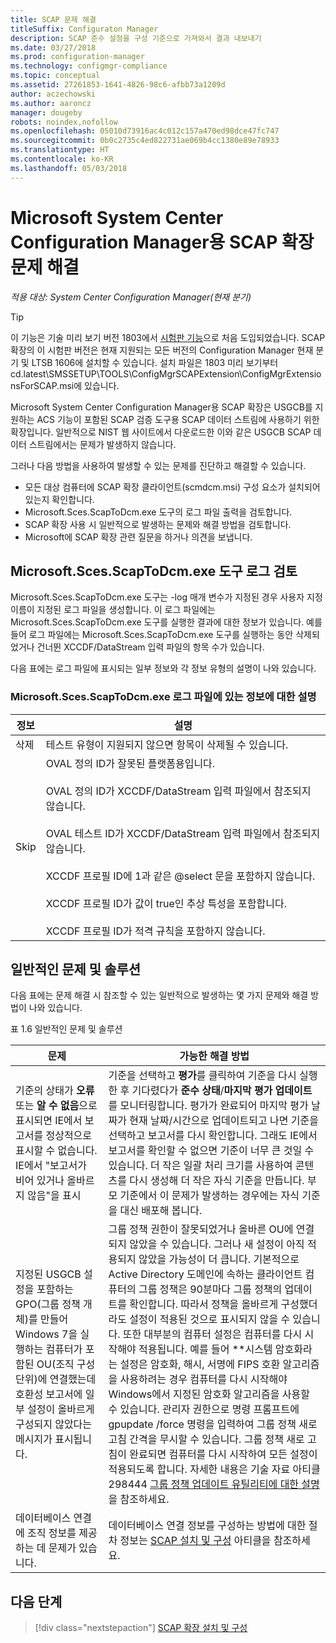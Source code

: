 ```yaml
---
title: SCAP 문제 해결
titleSuffix: Configuraton Manager
description: SCAP 준수 설정을 구성 기준으로 가져와서 결과 내보내기
ms.date: 03/27/2018
ms.prod: configuration-manager
ms.technology: configmgr-compliance
ms.topic: conceptual
ms.assetid: 27261853-1641-4826-98c6-afbb73a1209d
author: aczechowski
ms.author: aaroncz
manager: dougeby
robots: noindex,nofollow
ms.openlocfilehash: 05010d73916ac4c012c157a470ed98dce47fc747
ms.sourcegitcommit: 0b0c2735c4ed822731ae069b4cc1380e89e78933
ms.translationtype: HT
ms.contentlocale: ko-KR
ms.lasthandoff: 05/03/2018
---
```

# <a name="troubleshoot-the-scap-extensions-for-microsoft-system-center-configuration-manager"></a>Microsoft System Center Configuration Manager용 SCAP 확장 문제 해결

*적용 대상: System Center Configuration Manager(현재 분기)*

> [!Tip]  
> 이 기능은 기술 미리 보기 버전 1803에서 [시험판 기능](/sccm/core/servers/manage/pre-release-features)으로 처음 도입되었습니다. SCAP 확장의 이 시험판 버전은 현재 지원되는 모든 버전의 Configuration Manager 현재 분기 및 LTSB 1606에 설치할 수 있습니다. 설치 파일은 1803 미리 보기부터 cd.latest\SMSSETUP\TOOLS\ConfigMgrSCAPExtension\ConfigMgrExtensionsForSCAP.msi에 있습니다. 

Microsoft System Center Configuration Manager용 SCAP 확장은 USGCB를 지원하는 ACS 기능이 포함된 SCAP 검증 도구용 SCAP 데이터 스트림에 사용하기 위한 확장입니다. 일반적으로 NIST 웹 사이트에서 다운로드한 이와 같은 USGCB SCAP 데이터 스트림에서는 문제가 발생하지 않습니다.

그러나 다음 방법을 사용하여 발생할 수 있는 문제를 진단하고 해결할 수 있습니다.

- 모든 대상 컴퓨터에 SCAP 확장 클라이언트(scmdcm.msi) 구성 요소가 설치되어 있는지 확인합니다.
- Microsoft.Sces.ScapToDcm.exe 도구의 로그 파일 출력을 검토합니다.
- SCAP 확장 사용 시 일반적으로 발생하는 문제와 해결 방법을 검토합니다.
- Microsoft에 SCAP 확장 관련 질문을 하거나 의견을 보냅니다.



## <a name="review-microsoftscesscaptodcmexe-tool-log"></a>Microsoft.Sces.ScapToDcm.exe 도구 로그 검토

Microsoft.Sces.ScapToDcm.exe 도구는 -log 매개 변수가 지정된 경우 사용자 지정 이름이 지정된 로그 파일을 생성합니다. 이 로그 파일에는 Microsoft.Sces.ScapToDcm.exe 도구를 실행한 결과에 대한 정보가 있습니다. 예를 들어 로그 파일에는 Microsoft.Sces.ScapToDcm.exe 도구를 실행하는 동안 삭제되었거나 건너뛴 XCCDF/DataStream 입력 파일의 항목 수가 있습니다.

다음 표에는 로그 파일에 표시되는 일부 정보와 각 정보 유형의 설명이 나와 있습니다.

### <a name="description-of-information-found-in-microsoftscesscaptodcmexe-log-files"></a>Microsoft.Sces.ScapToDcm.exe 로그 파일에 있는 정보에 대한 설명

| 정보 | 설명 |
| --- | --- |
| 삭제 | 테스트 유형이 지원되지 않으면 항목이 삭제될 수 있습니다. |
| Skip |OVAL 정의 ID가 잘못된 플랫폼용입니다. </br> </br> OVAL 정의 ID가 XCCDF/DataStream 입력 파일에서 참조되지 않습니다.</br> </br> OVAL 테스트 ID가 XCCDF/DataStream 입력 파일에서 참조되지 않습니다. </br> </br> XCCDF 프로필 ID에 1과 같은 @select 문을 포함하지 않습니다. </br> </br> XCCDF 프로필 ID가 값이 true인 추상 특성을 포함합니다. </br> </br> XCCDF 프로필 ID가 적격 규칙을 포함하지 않습니다.|

## <a name="common-problems-and-solutions"></a>일반적인 문제 및 솔루션

다음 표에는 문제 해결 시 참조할 수 있는 일반적으로 발생하는 몇 가지 문제와 해결 방법이 나와 있습니다.

표 1.6 일반적인 문제 및 솔루션

| 문제 | 가능한 해결 방법 |
| --- | --- |
| 기준의 상태가 **오류** 또는 **알 수 없음**으로 표시되면 IE에서 보고서를 정상적으로 표시할 수 없습니다. IE에서 &quot;보고서가 비어 있거나 올바르지 않음&quot;을 표시 | 기준을 선택하고 **평가**를 클릭하여 기준을 다시 실행한 후 기다렸다가 **준수 상태**/**마지막 평가 업데이트**를 모니터링합니다. 평가가 완료되어 마지막 평가 날짜가 현재 날짜/시간으로 업데이트되고 나면 기준을 선택하고 보고서를 다시 확인합니다. 그래도 IE에서 보고서를 확인할 수 없으면 기준이 너무 큰 것일 수 있습니다. 더 작은 일괄 처리 크기를 사용하여 콘텐츠를 다시 생성해 더 작은 자식 기준을 만듭니다. 부모 기준에서 이 문제가 발생하는 경우에는 자식 기준을 대신 배포해 봅니다. |
| 지정된 USGCB 설정을 포함하는 GPO(그룹 정책 개체)를 만들어 Windows 7을 실행하는 컴퓨터가 포함된 OU(조직 구성 단위)에 연결했는데 호환성 보고서에 일부 설정이 올바르게 구성되지 않았다는 메시지가 표시됩니다. | 그룹 정책 권한이 잘못되었거나 올바른 OU에 연결되지 않았을 수 있습니다. 그러나 새 설정이 아직 적용되지 않았을 가능성이 더 큽니다. 기본적으로 Active Directory 도메인에 속하는 클라이언트 컴퓨터의 그룹 정책은 90분마다 그룹 정책의 업데이트를 확인합니다. 따라서 정책을 올바르게 구성했더라도 설정이 적용된 것으로 표시되지 않을 수 있습니다. 또한 대부분의 컴퓨터 설정은 컴퓨터를 다시 시작해야 적용됩니다. 예를 들어 **시스템 암호화라는 설정은 암호화, 해시, 서명에 FIPS 호환 알고리즘을 사용하려는 경우 컴퓨터를 다시 시작해야 Windows에서 지정된 암호화 알고리즘을 사용할 수 있습니다. 관리자 권한으로 명령 프롬프트에 gpupdate /force 명령을 입력하여 그룹 정책 새로 고침 간격을 무시할 수 있습니다. 그룹 정책 새로 고침이 완료되면 컴퓨터를 다시 시작하여 모든 설정이 적용되도록 합니다. 자세한 내용은 기술 자료 아티클 298444 [그룹 정책 업데이트 유틸리티에 대한 설명](http://support.microsoft.com/kb/298444)을 참조하세요. |
| 데이터베이스 연결에 조직 정보를 제공하는 데 문제가 있습니다. | 데이터베이스 연결 정보를 구성하는 방법에 대한 절차 정보는 [SCAP 설치 및 구성](/sccm/compliance/plan-design/scap/install-configure-scap) 아티클을 참조하세요. 

## <a name="next-step"></a>다음 단계
> [!div class="nextstepaction"]
> [SCAP 확장 설치 및 구성](/sccm/compliance/plan-design/scap/install-configure-scap)